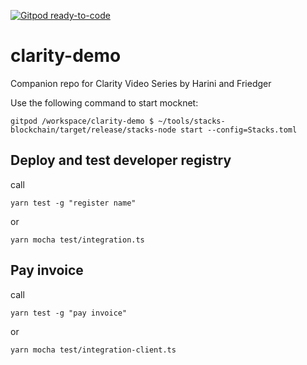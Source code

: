 [![Gitpod ready-to-code](https://img.shields.io/badge/Gitpod-ready--to--code-blue?logo=gitpod)](https://gitpod.io/#https://github.com/friedger/clarity-demo)

# clarity-demo
Companion repo for Clarity Video Series by Harini and Friedger

Use the following command to start mocknet:
```
gitpod /workspace/clarity-demo $ ~/tools/stacks-blockchain/target/release/stacks-node start --config=Stacks.toml
```

## Deploy and test developer registry
call 
```
yarn test -g "register name"
``` 
or 
```
yarn mocha test/integration.ts
```

## Pay invoice
call
```
yarn test -g "pay invoice"
```
or
```
yarn mocha test/integration-client.ts
```
